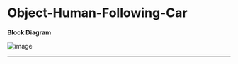 # Object-Human-Following-Car

**Block Diagram**

![image](https://user-images.githubusercontent.com/70034185/156362097-60de0eb7-1864-423e-8518-93694b27b15b.png)

_____________________________________________________________________________________________________

